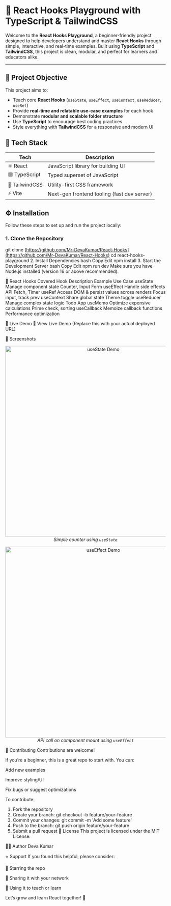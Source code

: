 # 🚀 React Hooks Playground with TypeScript & TailwindCSS

Welcome to the **React Hooks Playground**, a beginner-friendly project designed to help developers understand and master **React Hooks** through simple, interactive, and real-time examples. Built using **TypeScript** and **TailwindCSS**, this project is clean, modular, and perfect for learners and educators alike.

---

## 🧠 Project Objective

This project aims to:

- Teach core **React Hooks** (`useState`, `useEffect`, `useContext`, `useReducer`, `useRef`)
- Provide **real-time and relatable use-case examples** for each hook
- Demonstrate **modular and scalable folder structure**
- Use **TypeScript** to encourage best coding practices
- Style everything with **TailwindCSS** for a responsive and modern UI


## 🔧 Tech Stack

| Tech         | Description                                  |
|--------------|----------------------------------------------|
| ⚛️ React      | JavaScript library for building UI           |
| 🟦 TypeScript  | Typed superset of JavaScript                 |
| 🎨 TailwindCSS| Utility-first CSS framework                  |
| ⚡ Vite       | Next-gen frontend tooling (fast dev server)  |


## ⚙️ Installation

Follow these steps to set up and run the project locally:

### 1. Clone the Repository

git clone [https://github.com/Mr-DevaKumar/React-Hooks](https://github.com/Mr-DevaKumar/React-Hooks)
cd react-hooks-playground
2. Install Dependencies
bash
Copy
Edit
npm install
3. Start the Development Server
bash
Copy
Edit
npm run dev
Make sure you have Node.js installed (version 16 or above recommended).

🧪 React Hooks Covered
Hook	Description	Example Use Case
useState	Manage component state	Counter, Input Form
useEffect	Handle side effects	API Fetch, Timer
useRef	Access DOM & persist values across renders	Focus input, track prev
useContext	Share global state	Theme toggle
useReducer	Manage complex state logic	Todo App
useMemo	Optimize expensive calculations	Prime check, sorting
useCallback	Memoize callback functions	Performance optimization

🌈 Live Demo
🚀 View Live Demo
(Replace this with your actual deployed URL)

📸 Screenshots
<p align="center"> <img src="screenshots/useState-demo.png" alt="useState Demo" width="600" /> <br/> <em>Simple counter using <code>useState</code></em> </p> <p align="center"> <img src="screenshots/useEffect-demo.png" alt="useEffect Demo" width="600" /> <br/> <em>API call on component mount using <code>useEffect</code></em> </p>
🤝 Contributing
Contributions are welcome!

If you’re a beginner, this is a great repo to start with. You can:

Add new examples

Improve styling/UI

Fix bugs or suggest optimizations

To contribute:

1. Fork the repository
2. Create your branch: git checkout -b feature/your-feature
3. Commit your changes: git commit -m 'Add some feature'
4. Push to the branch: git push origin feature/your-feature
5. Submit a pull request
📜 License
This project is licensed under the MIT License.

🙋‍♂️ Author
Deva Kumar

⭐ Support
If you found this helpful, please consider:

🌟 Starring the repo

🔁 Sharing it with your network

🧠 Using it to teach or learn

Let’s grow and learn React together! 💙
